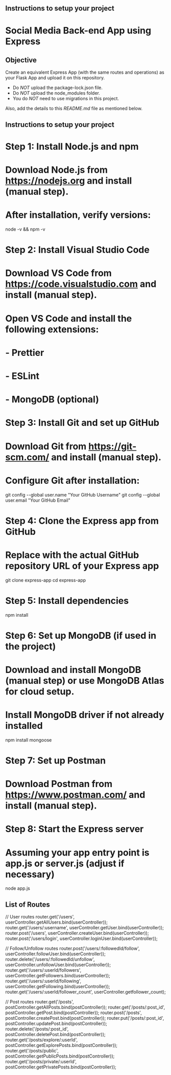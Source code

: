 ## Instructions to setup your project
# Social Media Back-end App using Express
## Objective
Create an equivalent Express App (with the same routes and operations) as your Flask App and upload it on this repository.
* Do *NOT* upload the package-lock.json file.
* Do *NOT* upload the node_modules folder.
* You do *NOT* need to use migrations in this project.

Also, add the details to this *README.md* file as mentioned below.

## Instructions to setup your project
# Step 1: Install Node.js and npm
# Download Node.js from https://nodejs.org and install (manual step).
# After installation, verify versions:
node -v && npm -v

# Step 2: Install Visual Studio Code
# Download VS Code from https://code.visualstudio.com and install (manual step).
# Open VS Code and install the following extensions:
# - Prettier
# - ESLint
# - MongoDB (optional)

# Step 3: Install Git and set up GitHub
# Download Git from https://git-scm.com/ and install (manual step).
# Configure Git after installation:
git config --global user.name "Your GitHub Username"
git config --global user.email "Your GitHub Email"

# Step 4: Clone the Express app from GitHub
# Replace <repository-url> with the actual GitHub repository URL of your Express app
git clone <repository-url> express-app
cd express-app

# Step 5: Install dependencies
npm install

# Step 6: Set up MongoDB (if used in the project)
# Download and install MongoDB (manual step) or use MongoDB Atlas for cloud setup.
# Install MongoDB driver if not already installed
npm install mongoose

# Step 7: Set up Postman
# Download Postman from https://www.postman.com/ and install (manual step).

# Step 8: Start the Express server
# Assuming your app entry point is app.js or server.js (adjust if necessary)
node app.js

## List of Routes
// User routes
router.get('/users', userController.getAllUsers.bind(userController));
router.get('/users/:username', userController.getUser.bind(userController));
router.post('/users', userController.createUser.bind(userController));
router.post('/users/login', userController.loginUser.bind(userController));

// Follow/Unfollow routes
router.post('/users/:followedId/follow', userController.followUser.bind(userController));
router.delete('/users/:followedId/unfollow', userController.unfollowUser.bind(userController));
router.get('/users/:userId/followers', userController.getFollowers.bind(userController));
router.get('/users/:userId/following', userController.getFollowing.bind(userController));
router.get('/users/:userId/follower_count', userController.getfollower_count);

// Post routes 
router.get('/posts', postController.getAllPosts.bind(postController));
router.get('/posts/:post_id', postController.getPost.bind(postController));
router.post('/posts', postController.createPost.bind(postController));
router.put('/posts/:post_id', postController.updatePost.bind(postController));
router.delete('/posts/:post_id', postController.deletePost.bind(postController));
router.get('/posts/explore/:userId', postController.getExplorePosts.bind(postController));
router.get('/posts/public', postController.getPublicPosts.bind(postController)); 
router.get('/posts/private/:userId', postController.getPrivatePosts.bind(postController));
